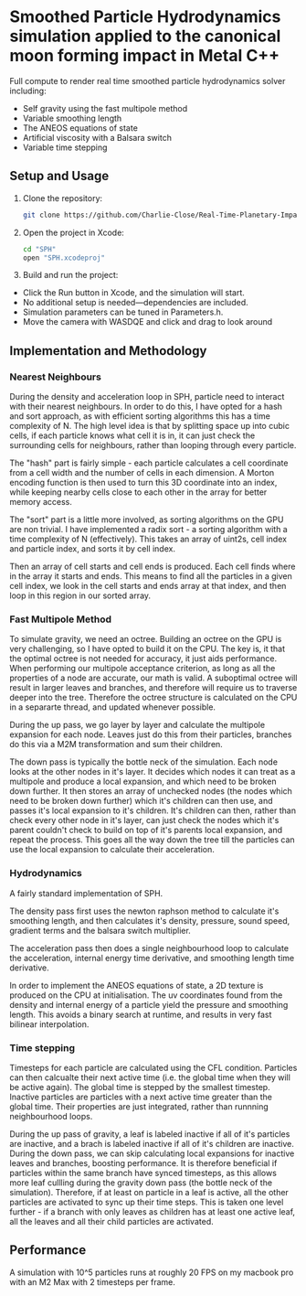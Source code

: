 # Smoothed Particle Hydrodynamics simulation applied to the canonical moon forming impact in Metal C++

Full compute to render real time smoothed particle hydrodynamics solver including:
  - Self gravity using the fast multipole method
  - Variable smoothing length
  - The ANEOS equations of state
  - Artificial viscosity with a Balsara switch
  - Variable time stepping

## Setup and Usage
1. Clone the repository:
   ```bash
   git clone https://github.com/Charlie-Close/Real-Time-Planetary-Impacts-MPS.git
   ```
1. Open the project in Xcode:
   ```bash
   cd "SPH"
   open "SPH.xcodeproj"
   ```
3. Build and run the project:
  - Click the Run button in Xcode, and the simulation will start.
  - No additional setup is needed—dependencies are included.
  - Simulation parameters can be tuned in Parameters.h.
  - Move the camera with WASDQE and click and drag to look around

## Implementation and Methodology

### Nearest Neighbours


During the density and acceleration loop in SPH, particle need to interact with their nearest neighbours. In order to do this, I have opted for a hash and sort approach, as with efficient sorting algorithms this has a time complexity of N. The high level idea is that by splitting space up into cubic cells, if each particle knows what cell it is in, it can just check the surrounding cells for neighbours, rather than looping through every particle.

The "hash" part is fairly simple - each particle calculates a cell coordinate from a cell width and the number of cells in each dimension. A Morton encoding function is then used to turn this 3D coordinate into an index, while keeping nearby cells close to each other in the array for better memory access.

The "sort" part is a little more involved, as sorting algorithms on the GPU are non trivial. I have implemented a radix sort - a sorting algorithm with a time complexity of N (effectively). This takes an array of uint2s, cell index and particle index, and sorts it by cell index.

Then an array of cell starts and cell ends is produced. Each cell finds where in the array it starts and ends. This means to find all the particles in a given cell index, we look in the cell starts and ends array at that index, and then loop in this region in our sorted array.

### Fast Multipole Method

To simulate gravity, we need an octree. Building an octree on the GPU is very challenging, so I have opted to build it on the CPU. The key is, it that the optimal octree is not needed for accuracy, it just aids performance. When performing our multipole acceptance criterion, as long as all the properties of a node are accurate, our math is valid. A suboptimal octree will result in larger leaves and branches, and therefore will require us to traverse deeper into the tree. Therefore the octree structure is calculated on the CPU in a separarte thread, and updated whenever possible.

During the up pass, we go layer by layer and calculate the multipole expansion for each node. Leaves just do this from their particles, branches do this via a M2M transformation and sum their children.

The down pass is typically the bottle neck of the simulation. Each node looks at the other nodes in it's layer. It decides which nodes it can treat as a multipole and produce a local expansion, and which need to be broken down further. It then stores an array of unchecked nodes (the nodes which need to be broken down further) which it's children can then use, and passes it's local expansion to it's children. It's children can then, rather than check every other node in it's layer, can just check the nodes which it's parent couldn't check to build on top of it's parents local expansion, and repeat the process. This goes all the way down the tree till the particles can use the local expansion to calculate their acceleration.

### Hydrodynamics

A fairly standard implementation of SPH.

The density pass first uses the newton raphson method to calculate it's smoothing length, and then calculates it's density, pressure, sound speed, gradient terms and the balsara switch multiplier.

The acceleration pass then does a single neighbourhood loop to calculate the acceleration, internal energy time derivative, and smoothing length time derivative.

In order to implement the ANEOS equations of state, a 2D texture is produced on the CPU at initialisation. The uv coordinates found from the density and internal energy of a particle yield the pressure and smoothing length. This avoids a binary search at runtime, and results in very fast bilinear interpolation.

### Time stepping

Timesteps for each particle are calculated using the CFL condition. Particles can then calcualte their next active time (i.e. the global time when they will be active again). The global time is stepped by the smallest timestep. Inactive particles are particles with a next active time greater than the global time. Their properties are just integrated, rather than runnning neighbourhood loops.

During the up pass of gravity, a leaf is labeled inactive if all of it's particles are inactive, and a brach is labeled inactive if all of it's children are inactive. During the down pass, we can skip calculating local expansions for inactive leaves and branches, boosting performance. It is therefore beneficial if particles within the same branch have synced timesteps, as this allows more leaf cullling during the gravity down pass (the bottle neck of the simulation). Therefore, if at least on particle in a leaf is active, all the other particles are activated to sync up their time steps. This is taken one level further - if a branch with only leaves as children has at least one active leaf, all the leaves and all their child particles are activated.

## Performance

A simulation with 10^5 particles runs at roughly 20 FPS on my macbook pro with an M2 Max with 2 timesteps per frame.

   

